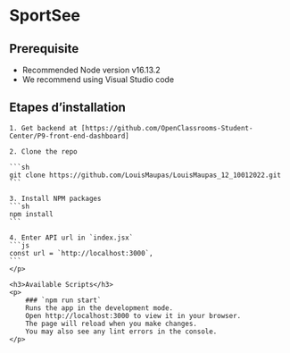 <h1>SportSee</h1>

<div>
    <h2>Prerequisite</h2>
    <p>
        <ul>
            <li>
                Recommended Node version v16.13.2
            </li>
            <li>
                We recommend using Visual Studio code
            </li>
        </ul>
    </p>
    <h2>Etapes d’installation</h2>
    <p>

    1. Get backend at [https://github.com/OpenClassrooms-Student-Center/P9-front-end-dashboard]

    2. Clone the repo

    ```sh
    git clone https://github.com/LouisMaupas/LouisMaupas_12_10012022.git
    ```

    3. Install NPM packages
    ```sh
    npm install
    ```

    4. Enter API url in `index.jsx`
    ```js
    const url = `http://localhost:3000`,
    ```
    </p>

    <h3>Available Scripts</h3>
    <p>
        ### `npm run start`
        Runs the app in the development mode.
        Open http://localhost:3000 to view it in your browser.
        The page will reload when you make changes.
        You may also see any lint errors in the console.
    </p>

</div>
